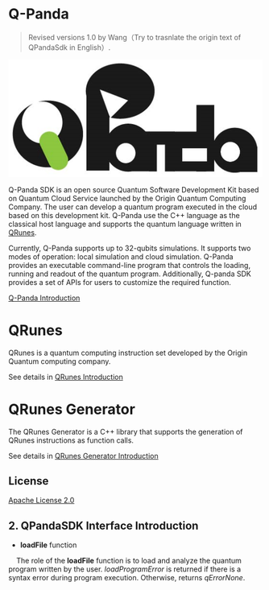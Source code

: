 # Q-Panda
> Revised versions 1.0 by Wang（Try to trasnlate the origin text of QPandaSdk in English）.

![Q-Panda Logo](/img/Q_Panda_logo.png)

Q-Panda SDK is an open source Quantum Software Development Kit based on Quantum Cloud Service launched by the Origin Quantum Computing Company. The user can develop a quantum program executed in the cloud based on this development kit. Q-Panda use the C++ language as the classical host language and supports the quantum language written in [QRunes](/QRunes/README.md).

Currently, Q-Panda supports up to 32-qubits simulations. It supports two modes of operation: local simulation and cloud simulation. Q-Panda provides an executable command-line program that controls the loading, running and readout of the quantum program. Additionally, Q-panda SDK provides a set of APIs for users to customize the required function.

[Q-Panda Introduction](/QPandaSDK/README.md)

# QRunes

QRunes is a quantum computing instruction set developed by the Origin Quantum computing company.

See details in [QRunes Introduction](/QRunes/README.md)

# QRunes Generator

The QRunes Generator is a C++ library that supports the generation of QRunes instructions as function calls.


See details in [QRunes Generator Introduction](/QRunesGenerator/README.md)

## License

[Apache License 2.0](LICENSE)


## 2. QPandaSDK Interface Introduction

- **loadFile** function

&nbsp;&nbsp;&nbsp;&nbsp;The role of the **loadFile** function is to load and analyze the quantum program written by the user. *loadProgramError* is returned if there is a syntax error during program execution. Otherwise, returns *qErrorNone*.
